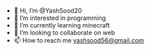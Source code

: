 - 👋 Hi, I’m @YashSood20
- 👀 I’m interested in programming
- 🌱 I’m currently learning minecraft
- 💞️ I’m looking to collaborate on web
- 📫 How to reach me yashsood56@gmail.com

<!---
YashSood20/YashSood20 is a ✨ special ✨ repository because its `README.md` (this file) appears on your GitHub profile.
You can click the Preview link to take a look at your changes.
--->
